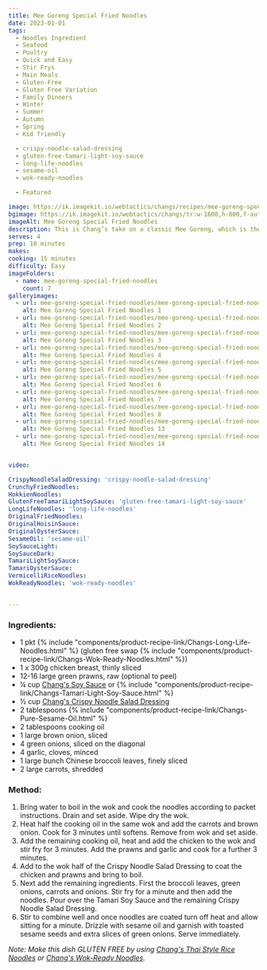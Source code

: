 ```yaml
---
title: Mee Goreng Special Fried Noodles
date: 2023-01-01
tags:
  - Noodles Ingredient
  - Seafood
  - Poultry
  - Quick and Easy
  - Stir Frys
  - Main Meals
  - Gluten-Free
  - Gluten Free Variation
  - Family Dinners
  - Winter
  - Summer
  - Autumn
  - Spring
  - Kid friendly

  - crispy-noodle-salad-dressing
  - gluten-free-tamari-light-soy-sauce
  - long-life-noodles
  - sesame-oil
  - wok-ready-noodles

  - Featured

image: https://ik.imagekit.io/webtactics/changs/recipes/mee-goreng-special-fried-noodles/mee-goreng-special-fried-noodles-1.jpg
bgimage: https://ik.imagekit.io/webtactics/changs/tr:w-1600,h-800,f-auto/recipes/mee-goreng-special-fried-noodles/mee-goreng-special-fried-noodles-landscape-1.jpg
imageAlt: Mee Goreng Special Fried Noodles
description: This is Chang’s take on a classic Mee Goreng, which is the best-known dish in Singapore. Our version is a one wok meal that takes only 15 minutes to cook and has light but tasty flavours which makes it the perfect family friendly meal.
serves: 4
prep: 10 minutes 
makes: 
cooking: 15 minutes
difficulty: Easy
imageFolders:
  - name: mee-goreng-special-fried-noodles
    count: 7
galleryimages:
  - url: mee-goreng-special-fried-noodles/mee-goreng-special-fried-noodles-1.jpg
    alt: Mee Goreng Special Fried Noodles 1
  - url: mee-goreng-special-fried-noodles/mee-goreng-special-fried-noodles-2.jpg
    alt: Mee Goreng Special Fried Noodles 2
  - url: mee-goreng-special-fried-noodles/mee-goreng-special-fried-noodles-3.jpg
    alt: Mee Goreng Special Fried Noodles 3
  - url: mee-goreng-special-fried-noodles/mee-goreng-special-fried-noodles-4.jpg
    alt: Mee Goreng Special Fried Noodles 4
  - url: mee-goreng-special-fried-noodles/mee-goreng-special-fried-noodles-5.jpg
    alt: Mee Goreng Special Fried Noodles 5
  - url: mee-goreng-special-fried-noodles/mee-goreng-special-fried-noodles-6.jpg
    alt: Mee Goreng Special Fried Noodles 6
  - url: mee-goreng-special-fried-noodles/mee-goreng-special-fried-noodles-7.jpg
    alt: Mee Goreng Special Fried Noodles 7
  - url: mee-goreng-special-fried-noodles/mee-goreng-special-fried-noodles-8.jpg
    alt: Mee Goreng Special Fried Noodles 8
  - url: mee-goreng-special-fried-noodles/mee-goreng-special-fried-noodles-landscape-1.jpg
    alt: Mee Goreng Special Fried Noodles 13
  - url: mee-goreng-special-fried-noodles/mee-goreng-special-fried-noodles-landscape-2.jpg
    alt: Mee Goreng Special Fried Noodles 14


video:

CrispyNoodleSaladDressing: 'crispy-noodle-salad-dressing'
CrunchyFriedNoodles:
HokkienNoodles:
GlutenFreeTamariLightSoySauce: 'gluten-free-tamari-light-soy-sauce'
LongLifeNoodles: 'long-life-noodles'
OriginalFriedNoodles:
OriginalHoisinSauce:
OriginalOysterSauce:
SesameOil: 'sesame-oil'
SoySauceLight:
SoySauceDark:
TamariLightSoySauce:
TamariOysterSauce:
VermicelliRiceNoodles:
WokReadyNoodles: 'wok-ready-noodles'


---
```




<div class="recipesingredient">

<h3>Ingredients:</h3>
<ul>
<li>1 pkt {% include "components/product-recipe-link/Changs-Long-Life-Noodles.html" %} (gluten free swap {% include "components/product-recipe-link/Changs-Wok-Ready-Noodles.html" %})</li>
<li>1 x 300g chicken breast, thinly sliced</li>
<li>12-16 large green prawns, raw (optional to peel)</li>
<li>&frac14; cup <a title="Chang's Soy Sauce" href="products/Changs-Soy-Sauce-Dark/" target="_blank" rel="noopener">Chang's Soy Sauce</a> or {% include "components/product-recipe-link/Changs-Tamari-Light-Soy-Sauce.html" %}</li>
<li>&frac12; cup <a title="Chang's Crispy Noodle Salad Dressing" href="products/Crispy-Noodle-Salad-Dressing/" target="_blank" rel="noopener">Chang's Crispy Noodle Salad Dressing</a></li>
<li>2 tablespoons {% include "components/product-recipe-link/Changs-Pure-Sesame-Oil.html" %}</li>
<li>2 tablespoons cooking oil</li>
<li>1 large brown onion, sliced</li>
<li>4 green onions, sliced on the diagonal</li>
<li>4 garlic, cloves, minced</li>
<li>1 large bunch Chinese broccoli leaves, finely sliced</li>
<li>2 large carrots, shredded</li>
</ul>

</div>



<div class="recipesmethod">

<h3>Method:</h3>
<ol>
<li>Bring water to boil in the wok and cook the noodles according to packet instructions. Drain and set aside. Wipe dry the wok.</li>
<li>Heat half the cooking oil in the same wok and add the carrots and brown onion. Cook for 3 minutes until softens. Remove from wok and set aside.</li>
<li>Add the remaining cooking oil, heat and add the chicken to the wok and stir fry for 3 minutes. Add the prawns and garlic and cook for a further 3 minutes.</li>
<li>Add to the wok half of the Crispy Noodle Salad Dressing to coat the chicken and prawns and bring to boil.</li>
<li>Next add the remaining ingredients. First the broccoli leaves, green onions, carrots and onions. Stir fry for a minute and then add the noodles. Pour over the Tamari Soy Sauce and the remaining Crispy Noodle Salad Dressing.</li>
<li>Stir to combine well and once noodles are coated turn off heat and allow sitting for a minute. Drizzle with sesame oil and garnish with toasted sesame seeds and extra slices of green onions. Serve immediately.</li>
</ol>
<p><em>Note: Make this dish GLUTEN FREE by using <a title="Chang's Thai Style Rice Noodles" href="products/Changs-Thai-Style-Rice-Noodles/" target="_blank" rel="noopener">Chang's Thai Style Rice Noodles</a> or <a title="Chang's Wok-Ready Noodles" href="/products/Wok-Ready-Noodles/" target="_blank" rel="noopener">Chang's Wok-Ready Noodles</a>.</em></p>

</div>




